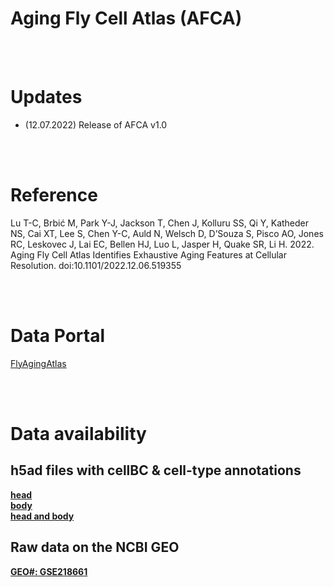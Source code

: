 # Aging Fly Cell Atlas (AFCA) 

<br/><br/>

# Updates
- (12.07.2022) Release of AFCA v1.0
   
<br/><br/>

# Reference
Lu T-C, Brbić M, Park Y-J, Jackson T, Chen J, Kolluru SS, Qi Y, Katheder NS, Cai XT, Lee S, Chen Y-C, Auld N, Welsch D, D’Souza S, Pisco AO, Jones RC, Leskovec J, Lai EC, Bellen HJ, Luo L, Jasper H, Quake SR, Li H. 2022. Aging Fly Cell Atlas Identifies Exhaustive Aging Features at Cellular Resolution. doi:10.1101/2022.12.06.519355

<br/><br/>



# Data Portal 
[FlyAgingAtlas](https://flyagingatlas.org/)

<br/><br/>
# Data availability  
## h5ad files with cellBC & cell-type annotations  
**[head](https://bcmedu-my.sharepoint.com/:u:/g/personal/u239500_bcm_edu/EeriiH1i4utDh1XTKlqfXCYB9UiKX3u-mFWrd5fcKPPHUw?e=OAkCmD)**  
**[body](https://bcmedu-my.sharepoint.com/:u:/g/personal/u239500_bcm_edu/EdP97SzWS7ZHpaURbG76keMBT5-o3Whd3quEFsD3I379YA?e=Ley9RJ)**    
**[head and body](https://bcmedu-my.sharepoint.com/:u:/g/personal/u239500_bcm_edu/EXgUmzr6BFJJhAHJ106pd1sBU8ksAMg4VHxkyqncy3J7Qw?e=mY8Jce)** 

## Raw data on the NCBI GEO
 **[GEO#: GSE218661](https://www.ncbi.nlm.nih.gov/geo/query/acc.cgi?acc=GSE218661)**  
